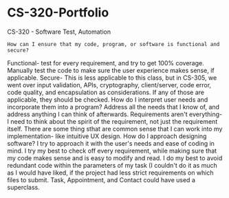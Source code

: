 # CS-320-Portfolio
CS-320 - Software Test, Automation

    How can I ensure that my code, program, or software is functional and secure?
Functional- test for every requirement, and try to get 100% coverage. Manually test the code to make sure the user experience makes sense, if applicable.
Secure- This is less applicable to this class, but in CS-305, we went over input validation, APIs, cryptography, client/server, code error, code quality, and encapsulation as considerations. If any of those are applicable, they should be checked.
    How do I interpret user needs and incorporate them into a program?
Address all the needs that I know of, and address anything I can think of afterwards. Requirements aren't everything- I need to think about the spirit of the requirement, not just the requirement itself. There are some thing sthat are common sense that I can work into my implementation- like intuitive UX design.
    How do I approach designing software?
I try to approach it with the user's needs and ease of coding in mind. I try my best to check off every requirement, while making sure that my code makes sense and is easy to modify and read. I do my best to avoid redundant code within the parameters of my task (I couldn't do it as much as I would have liked, if the project had less strict requirements on which files to submit. Task, Appointment, and Contact could have used a superclass.
